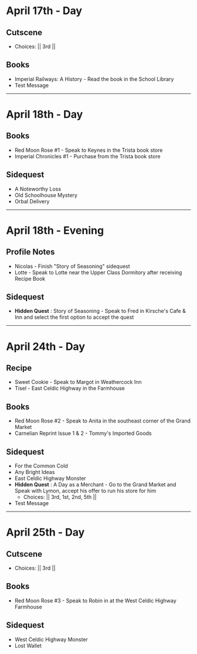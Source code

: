 # April 17th - Day
## Cutscene
- Choices: || 3rd ||
## Books
- Imperial Railways: A History - Read the book in the School Library
- Test Message
----------------------------------------------------------------------------------
# April 18th - Day
## Books
- Red Moon Rose #1 - Speak to Keynes in the Trista book store
- Imperial Chronicles #1 - Purchase from the Trista book store
## Sidequest
- A Noteworthy Loss
- Old Schoolhouse Mystery
- Orbal Delivery
----------------------------------------------------------------------------------
# April 18th - Evening
## Profile Notes
- Nicolas - Finish "Story of Seasoning" sidequest
- Lotte - Speak to Lotte near the Upper Class Dormitory after receiving Recipe Book
## Sidequest
- **Hidden Quest** : Story of Seasoning - Speak to Fred in Kirsche's Cafe & Inn and select the first option to accept the quest
----------------------------------------------------------------------------------
# April 24th - Day
## Recipe
- Sweet Cookie - Speak to Margot in Weathercock Inn
- Tisel - East Celdic Highway in the Farmhouse
## Books
- Red Moon Rose #2 - Speak to Anita in the southeast corner of the Grand Market
- Carnelian Reprint Issue 1 & 2 - Tommy's Imported Goods
## Sidequest
- For the Common Cold
- Any Bright Ideas
- East Celdic Highway Monster
- **Hidden Quest** : A Day as a Merchant - Go to the Grand Market and Speak with Lymon, accept his offer to run his store for him
  - Choices: || 3rd, 1st, 2nd, 5th ||
- Test Message
----------------------------------------------------------------------------------
# April 25th - Day
## Cutscene
- Choices: || 3rd ||
## Books
- Red Moon Rose #3 - Speak to Robin in at the West Celdic Highway Farmhouse
## Sidequest
- West Celdic Highway Monster
- Lost Wallet
